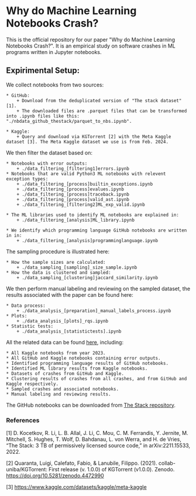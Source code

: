 # Why do Machine Learning Notebooks Crash?

This is the official repository for our paper "Why do Machine Learning Notebooks Crash?".
It is an empirical study on software crashes in ML programs written in Jupyter notebooks.

## Expirimental Setup:
We collect notebooks from two sources:

    * GitHub:
        + Download from the deduplicated version of "The stack dataset"[1]. 
        + The downloaded files are .parquet files that can be transformed into .ipynb files like this: "./nbdata_github_thestack/parquet_to_nbs.ipynb".

    * Kaggle:
        + Query and download via KGTorrent [2] with the Meta Kaggle dataset [3]. The Meta Kaggle dataset we use is from Feb. 2024.

We then filter the dataset based on:

    * Notebooks with error outputs:
        + ./data_filtering_[filtering1]errors.ipynb
    * Notebooks that are valid Python3 ML notebooks with relevent exception types:
        + ./data_filtering_[process]builtin_exceptions.ipynb
        + ./data_filtering_[process]evalues.ipynb
        + ./data_filtering_[process]traceback.ipynb
        + ./data_filtering_[process]valid_ast.ipynb
        + ./data_filtering_[filtering2]ML_exp_valid.ipynb
    
    * The ML libraries used to identify ML notebooks are explained in:
        + ./data_filtering_[analysis]ML_library.ipynb

    * We identify which programming language GitHub notebooks are written in in:
        + ./data_filtering_[analysis]programminglanguage.ipynb

The sampling procedure is illustrated here:

    * How the sample sizes are calculated:
        + ./data_sampling_[sampling]_size_sample.ipynb
    * How the data is clustered and sampled:
        + ./data_sampling_[clustering]jaccard_similarity.ipynb

We then perform manual labeling and reviewing on the sampled dataset, the results associated with the paper can be found here:

    * Data process:
        + ./data_analysis_[preparation]_manual_labels_process.ipynb
    * Plots:
        + ./data_analysis_[plots]_rqs.ipynb
    * Statistic tests:
        + ./data_analysis_[statistictests].ipynb

All the related data can be found [here](), including:

    * All Kaggle notebooks from year 2023.
    * All GitHub and Kaggle notebooks containing error outputs.
    * Identified programming language results of GitHub notebooks.
    * Identified ML library results from Kaggle notebooks.
    * Datasets of crashes from GitHub and Kaggle.
    * Clustering results of crashes from all crashes, and from GitHub and Kaggle respectively.
    * Sampled crashes and associated notebooks.
    * Manual labeling and reviewing results.


The GitHub notebooks can be downloaded from [The Stack repository](https://huggingface.co/datasets/bigcode/the-stack-dedup/tree/main/data/jupyter-notebook).






### References
[1] D. Kocetkov, R. Li, L. B. Allal, J. Li, C. Mou, C. M. Ferrandis, Y. Jernite, M. Mitchell, S. Hughes, T. Wolf, D. Bahdanau, L. von Werra, and H. de Vries, “The Stack: 3 TB of permissively licensed source code,” in arXiv:2211.15533, 2022.

[2] Quaranta, Luigi, Calefato, Fabio, & Lanubile, Filippo. (2021). collab-uniba/KGTorrent: First release (v. 1.0.0) of KGTorrent (v1.0.0). Zenodo. https://doi.org/10.5281/zenodo.4472990

[3] https://www.kaggle.com/datasets/kaggle/meta-kaggle